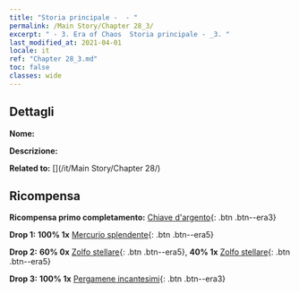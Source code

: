 ```yaml
---
title: "Storia principale -  - "
permalink: /Main Story/Chapter 28_3/
excerpt: " - 3. Era of Chaos  Storia principale - _3. "
last_modified_at: 2021-04-01
locale: it
ref: "Chapter 28_3.md"
toc: false
classes: wide
---
```


## Dettagli

 **Nome:** 

 **Descrizione:** 

 **Related to:** [](/it/Main Story/Chapter 28/)

## Ricompensa

 **Ricompensa primo completamento:** [Chiave d'argento](/it/Items/con_693/){: .btn .btn--era3}

 **Drop 1:** **100% 1x** [Mercurio splendente](/it/Items/mat_98/){: .btn .btn--era5}

 **Drop 2:** **60% 0x** [Zolfo stellare](/it/Items/mat_92/){: .btn .btn--era5}, **40% 1x** [Zolfo stellare](/it/Items/mat_92/){: .btn .btn--era5}

 **Drop 3:** **100% 1x** [Pergamene incantesimi](/it/Items/con_694/){: .btn .btn--era3}

